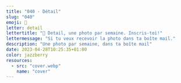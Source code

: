 ```yaml
---
title: "040 - Détail"
slug: "040"
emoji: 👀
letter: detail
lettertitle: "👀 Detail, une photo par semaine. Inscris-toi!"
lettermessage: "Si tu veux recevoir la photo dans ta boîte mail."
description: "Une photo par semaine, dans ta boîte mail"
date: 2023-04-28T10:25:35+01:00
color: jazzberry
resources:
  - src: "cover.webp"
    name: "cover"
---
```


